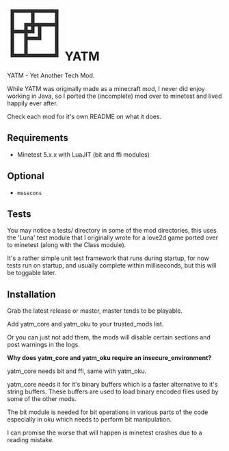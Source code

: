 # ![YATM Logo](logo.png) YATM

YATM - Yet Another Tech Mod.

While YATM was originally made as a minecraft mod, I never did enjoy working in Java, so I ported the (incomplete) mod over to minetest and lived happily ever after.

Check each mod for it's own README on what it does.

## Requirements

* Minetest 5.x.x with LuaJIT (bit and ffi modules)

## Optional

* `mesecons`

## Tests

You may notice a tests/ directory in some of the mod directories, this uses the 'Luna' test module that I originally wrote for a love2d game ported over to minetest (along with the Class module).

It's a rather simple unit test framework that runs during startup, for now tests run on startup, and usually complete within milliseconds, but this will be toggable later.

## Installation

Grab the latest release or master, master tends to be playable.

Add yatm_core and yatm_oku to your trusted_mods list.

Or you can just not add them, the mods will disable certain sections and post warnings in the logs.

__Why does yatm_core and yatm_oku require an insecure_environment?__

yatm_core needs bit and ffi, same with yatm_oku.

yatm_core needs it for it's binary buffers which is a faster alternative to it's string buffers.
These buffers are used to load binary encoded files used by some of the other mods.

The bit module is needed for bit operations in various parts of the code especially in oku which needs to perform bit manipulation.

I can promise the worse that will happen is minetest crashes due to a reading mistake.

